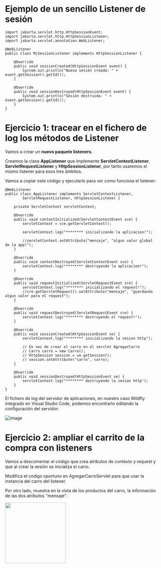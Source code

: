 # Ejemplo de un sencillo Listener de sesión

```
import jakarta.servlet.http.HttpSessionEvent;
import jakarta.servlet.http.HttpSessionListener;
import jakarta.servlet.annotation.WebListener;

@WebListener
public class MiSessionListener implements HttpSessionListener {

    @Override
    public void sessionCreated(HttpSessionEvent event) {
        System.out.println("Nueva sesión creada: " + event.getSession().getId());
    }

    @Override
    public void sessionDestroyed(HttpSessionEvent event) {
        System.out.println("Sesión destruida: " + event.getSession().getId());
    }
}

```

# Ejercicio 1: tracear en el fichero de log los métodos de Listener

Vamos a crear un **nuevo paquete listeners.**

Creamos la clase **AppListener** que implemente **ServletContextListener**, **ServletRequestListener** y **HttpSessionListener**, por tanto usaremos el mismo listener para esos tres ámbitos.

Vamos a copiar este código y ejecutarlo para ver como funciona el listener:

```
@WebListener
public class AppListener implements ServletContextListener,
        ServletRequestListener, HttpSessionListener {

    private ServletContext servletContext;

    @Override
    public void contextInitialized(ServletContextEvent sce) {
        servletContext = sce.getServletContext();

        servletContext.log("******** inicializando la aplicacion!");
        
        //servletContext.setAttribute("mensaje", "algun valor global de la app!");
    }

    @Override
    public void contextDestroyed(ServletContextEvent sce) {
        servletContext.log("******** destruyendo la aplicacion!");
    }

    @Override
    public void requestInitialized(ServletRequestEvent sre) {
        servletContext.log("******** inicializando el request!");
        //sre.getServletRequest().setAttribute("mensaje", "guardando algun valor para el request");
    }

    @Override
    public void requestDestroyed(ServletRequestEvent sre) {
        servletContext.log("******** destruyendo el request!");
    }

    @Override
    public void sessionCreated(HttpSessionEvent se) {
        servletContext.log("******** inicializando la sesion http");

        // En vez de crear el carro en el servlet AgregarCarro
        // Carro carro = new Carro();
        // HttpSession session = se.getSession();
        // session.setAttribute("carro", carro);
    }

    @Override
    public void sessionDestroyed(HttpSessionEvent se) {
        servletContext.log("******** destruyendo la sesion http");
    }
}

```

El fichero de log del servidor de aplicaciones, en nuestro caso Wildfly integrado en Visual Studio Code, podemos encontrarlo editando la configuración del servidor:

![image](https://github.com/user-attachments/assets/bd0cd47e-021f-4e05-ba31-afa723ba4341)


# Ejercicio 2: ampliar el carrito de la compra con listeners

Vamos a descomentar el código que crea atributos de contexto y request y que al crear la sesión se inicializa el carro.

Modifica el código oportuno en AgregarCarroServlet para que usar la instancia del carro del listener.

Por otro lado, muestra en la vista de los productos del carro, la información de las dos atributos "mensaje":

<img src=" https://github.com/user-attachments/assets/48400e12-0d24-489a-a888-757923071b90" height="200px"/>
